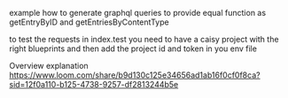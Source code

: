 example how to generate graphql queries to provide equal function as getEntryByID and getEntriesByContentType

to test the requests in index.test you need to have a caisy project with the right blueprints and then add the project id and token in you env file

Overview explanation
https://www.loom.com/share/b9d130c125e34656ad1ab16f0cf0f8ca?sid=12f0a110-b125-4738-9257-df2813244b5e